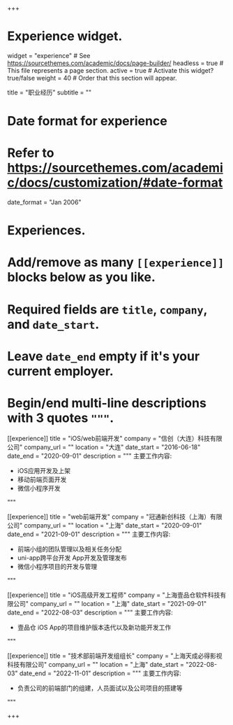 +++
# Experience widget.
widget = "experience"  # See https://sourcethemes.com/academic/docs/page-builder/
headless = true  # This file represents a page section.
active = true  # Activate this widget? true/false
weight = 40  # Order that this section will appear.

title = "职业经历"
subtitle = ""

# Date format for experience
#   Refer to https://sourcethemes.com/academic/docs/customization/#date-format
date_format = "Jan 2006"

# Experiences.
#   Add/remove as many `[[experience]]` blocks below as you like.
#   Required fields are `title`, `company`, and `date_start`.
#   Leave `date_end` empty if it's your current employer.
#   Begin/end multi-line descriptions with 3 quotes `"""`.
[[experience]]
  title = "iOS/web前端开发"
  company = "信创（大连）科技有限公司"
  company_url = ""
  location = "大连"
  date_start = "2016-06-18"
  date_end = "2020-09-01"
  description = """
  主要工作内容:
  
  * iOS应用开发及上架
  * 移动前端页面开发
  * 微信小程序开发

  
  
  """

[[experience]]
  title = "web前端开发"
  company = "冠通新创科技（上海）有限公司"
  company_url = ""
  location = "上海"
  date_start = "2020-09-01"
  date_end = "2021-09-01"
  description = """
  主要工作内容:
  
  * 前端小组的团队管理以及相关任务分配
  * uni-app跨平台开发 App开发及管理发布
  * 微信小程序项目的开发与管理

  
  
  """



[[experience]]
  title = "iOS高级开发工程师"
  company = "上海壹品仓软件科技有限公司"
  company_url = ""
  location = "上海"
  date_start = "2021-09-01"
  date_end = "2022-08-03"
  description = """
  主要工作内容:
  
  * 壹品仓 iOS App的项目维护版本迭代以及新功能开发工作
  
  """

[[experience]]
  title = "技术部前端开发组组长"
  company = "上海天成必得影视科技有限公司"
  company_url = ""
  location = "上海"
  date_start = "2022-08-03"
  date_end = "2022-11-01"
  description = """
  主要工作内容:
  
  * 负责公司的前端部门的组建，人员面试以及公司项目的搭建等
  
  """

+++
